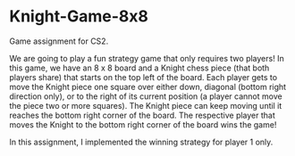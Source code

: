 # Knight-Game-8x8
Game assignment for CS2. 

We are going to play a fun strategy game that only requires two players! 
In this game, we have an 8 x 8 board and a Knight chess piece (that both players share) that starts on the top left of the board. 
Each player gets to move the Knight piece one square over either down, diagonal (bottom right direction only), 
or to the right of its current position (a player cannot move the piece two or more squares). 
The Knight piece can keep moving until it reaches the bottom right corner of the board. 
The respective player that moves the Knight to the bottom right corner of the board wins the game! 

In this assignment, I implemented the winning strategy for player 1 only.
